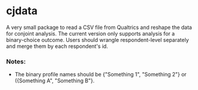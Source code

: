 # cjdata
A very small package to read a CSV file from Qualtrics and reshape the data for conjoint analysis. The current version only supports analysis for a binary-choice outcome. Users should wrangle respondent-level separately and merge them by each respondent's id. 


### Notes:

- The binary profile names should be {"Something 1", "Something 2"} or ({Something A", "Something B"}.
